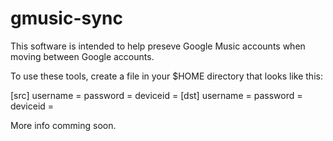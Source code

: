 # gmusic-sync
This software is intended to help preseve Google Music accounts when moving between Google accounts.

To use these tools, create a file in your $HOME directory that looks like this:

[src]
username = <google account>
password = <google password or OTP>
deviceid = <android device id used for Google Music>
[dst]
username = <google account>
password = <google password or OTP>
deviceid = <android device id usr fof Google Music>

More info comming soon.

